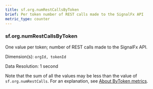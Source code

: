 ```yaml
---
title: sf.org.numRestCallsByToken
brief: Per token number of REST calls made to the SignalFx API
metric_type: counter
---
```

###  sf.org.numRestCallsByToken

One value per token; number of REST calls made to the SignalFx API. 

Dimension(s): `orgId, tokenId`

Data Resolution: 1 second

Note that the sum of all the values may be less than the value of `sf.org.numRestCalls`. For an explanation, see [About ByToken metrics](../readme.md#about-bytoken-metrics).

